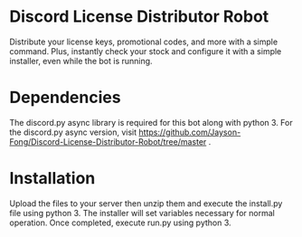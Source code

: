 # Discord License Distributor Robot
Distribute your license keys, promotional codes, and more with a simple command. Plus, instantly check your stock and configure it with a simple installer, even while the bot is running.

Dependencies
===========
The discord.py async library is required for this bot along with python 3. For the discord.py async version, visit https://github.com/Jayson-Fong/Discord-License-Distributor-Robot/tree/master .

Installation
===========
Upload the files to your server then unzip them and execute the install.py file using python 3. The installer will set variables necessary for normal operation. Once completed, execute run.py using python 3.
